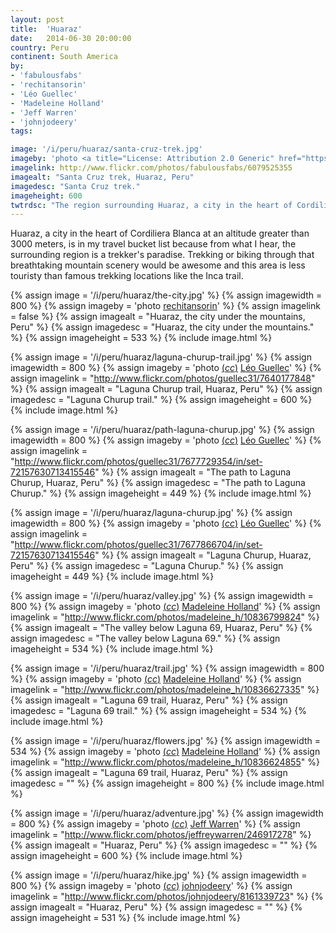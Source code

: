 ```yaml
---
layout: post
title:  'Huaraz'
date:   2014-06-30 20:00:00
country: Peru
continent: South America
by:
- 'fabulousfabs'
- 'rechitansorin'
- 'Léo Guellec'
- 'Madeleine Holland'
- 'Jeff Warren'
- 'johnjodeery'
tags:

image: '/i/peru/huaraz/santa-cruz-trek.jpg'
imageby: 'photo <a title="License: Attribution 2.0 Generic" href="https://creativecommons.org/licenses/by/2.0/">(<em>cc</em>)</a> <a href="http://www.flickr.com/photos/fabulousfabs/6079525355">fabulousfabs</a>'
imagelink: http://www.flickr.com/photos/fabulousfabs/6079525355
imagealt: "Santa Cruz trek, Huaraz, Peru"
imagedesc: "Santa Cruz trek."
imageheight: 600
twtrdsc: "The region surrounding Huaraz, a city in the heart of Cordiliera Blanca, is a paradise for trekkers."
---
```

Huaraz, a city in the heart of Cordiliera Blanca at an altitude greater than 3000 meters, is in my travel bucket list because from what I hear, the surrounding region is a trekker's paradise. Trekking or biking through that breathtaking mountain scenery would be awesome and this area is less touristy than famous trekking locations like the Inca trail.

<!-- img -->
{% assign image = '/i/peru/huaraz/the-city.jpg' %}
{% assign imagewidth = 800 %}
{% assign imageby = 'photo <a href="http://www.bigstockphoto.com/image-48240065/stock-photo-huaraz-city-in-cordiliera-blanca%2C-peru">rechitansorin</a>' %}
{% assign imagelink = false %}
{% assign imagealt = "Huaraz, the city under the mountains, Peru" %}
{% assign imagedesc = "Huaraz, the city under the mountains." %}
{% assign imageheight = 533 %}
{% include image.html %}

{% assign image = '/i/peru/huaraz/laguna-churup-trail.jpg' %}
{% assign imagewidth = 800 %}
{% assign imageby = 'photo <a title="License: Attribution-ShareAlike 2.0 Generic" href="https://creativecommons.org/licenses/by-sa/2.0/">(<em>cc</em>)</a> <a href="http://www.flickr.com/photos/guellec31/7640177848">Léo Guellec</a>' %}
{% assign imagelink = "http://www.flickr.com/photos/guellec31/7640177848" %}
{% assign imagealt = "Laguna Churup trail, Huaraz, Peru" %}
{% assign imagedesc = "Laguna Churup trail." %}
{% assign imageheight = 600 %}
{% include image.html %}

{% assign image = '/i/peru/huaraz/path-laguna-churup.jpg' %}
{% assign imagewidth = 800 %}
{% assign imageby = 'photo <a title="License: Attribution-ShareAlike 2.0 Generic" href="https://creativecommons.org/licenses/by-sa/2.0/">(<em>cc</em>)</a> <a href="http://www.flickr.com/photos/guellec31/7677729354/in/set-72157630713415546">Léo Guellec</a>' %}
{% assign imagelink = "http://www.flickr.com/photos/guellec31/7677729354/in/set-72157630713415546" %}
{% assign imagealt = "The path to Laguna Churup, Huaraz, Peru" %}
{% assign imagedesc = "The path to Laguna Churup." %}
{% assign imageheight = 449 %}
{% include image.html %}

{% assign image = '/i/peru/huaraz/laguna-churup.jpg' %}
{% assign imagewidth = 800 %}
{% assign imageby = 'photo <a title="License: Attribution-ShareAlike 2.0 Generic" href="https://creativecommons.org/licenses/by-sa/2.0/">(<em>cc</em>)</a> <a href="http://www.flickr.com/photos/guellec31/7677866704/in/set-72157630713415546">Léo Guellec</a>' %}
{% assign imagelink = "http://www.flickr.com/photos/guellec31/7677866704/in/set-72157630713415546" %}
{% assign imagealt = "Laguna Churup, Huaraz, Peru" %}
{% assign imagedesc = "Laguna Churup." %}
{% assign imageheight = 449 %}
{% include image.html %}

{% assign image = '/i/peru/huaraz/valley.jpg' %}
{% assign imagewidth = 800 %}
{% assign imageby = 'photo <a title="License: Attribution 2.0 Generic" href="https://creativecommons.org/licenses/by/2.0/">(<em>cc</em>)</a> <a href="http://www.flickr.com/photos/madeleine_h/10836799824">Madeleine Holland</a>' %}
{% assign imagelink = "http://www.flickr.com/photos/madeleine_h/10836799824" %}
{% assign imagealt = "The valley below Laguna 69, Huaraz, Peru" %}
{% assign imagedesc = "The valley below Laguna 69." %}
{% assign imageheight = 534 %}
{% include image.html %}

{% assign image = '/i/peru/huaraz/trail.jpg' %}
{% assign imagewidth = 800 %}
{% assign imageby = 'photo <a title="License: Attribution 2.0 Generic" href="https://creativecommons.org/licenses/by/2.0/">(<em>cc</em>)</a> <a href="http://www.flickr.com/photos/madeleine_h/10836627335">Madeleine Holland</a>' %}
{% assign imagelink = "http://www.flickr.com/photos/madeleine_h/10836627335" %}
{% assign imagealt = "Laguna 69 trail, Huaraz, Peru" %}
{% assign imagedesc = "Laguna 69 trail." %}
{% assign imageheight = 534 %}
{% include image.html %}

{% assign image = '/i/peru/huaraz/flowers.jpg' %}
{% assign imagewidth = 534 %}
{% assign imageby = 'photo <a title="License: Attribution 2.0 Generic" href="https://creativecommons.org/licenses/by/2.0/">(<em>cc</em>)</a> <a href="http://www.flickr.com/photos/madeleine_h/10836624855">Madeleine Holland</a>' %}
{% assign imagelink = "http://www.flickr.com/photos/madeleine_h/10836624855" %}
{% assign imagealt = "Laguna 69 trail, Huaraz, Peru" %}
{% assign imagedesc = "" %}
{% assign imageheight = 800 %}
{% include image.html %}

{% assign image = '/i/peru/huaraz/adventure.jpg' %}
{% assign imagewidth = 800 %}
{% assign imageby = 'photo <a title="License: Attribution-ShareAlike 2.0 Generic" href="https://creativecommons.org/licenses/by-sa/2.0/">(<em>cc</em>)</a> <a href="http://www.flickr.com/photos/jeffreywarren/246917278">Jeff Warren</a>' %}
{% assign imagelink = "http://www.flickr.com/photos/jeffreywarren/246917278" %}
{% assign imagealt = "Huaraz, Peru" %}
{% assign imagedesc = "" %}
{% assign imageheight = 600 %}
{% include image.html %}

{% assign image = '/i/peru/huaraz/hike.jpg' %}
{% assign imagewidth = 800 %}
{% assign imageby = 'photo <a title="License: Attribution 2.0 Generic" href="https://creativecommons.org/licenses/by/2.0/">(<em>cc</em>)</a> <a href="http://www.flickr.com/photos/johnjodeery/8161339723">johnjodeery</a>' %}
{% assign imagelink = "http://www.flickr.com/photos/johnjodeery/8161339723" %}
{% assign imagealt = "Huaraz, Peru" %}
{% assign imagedesc = "" %}
{% assign imageheight = 531 %}
{% include image.html %}